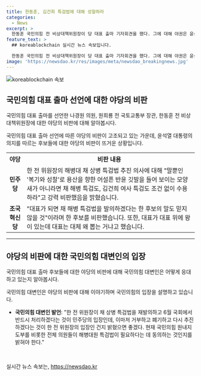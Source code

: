```yaml
---
title: 한동훈, 김건희 특검법에 대해 성찰하라
categories:
  - News
excerpt: >
  한동훈 국민의힘 전 비상대책위원장이 당 대표 출마 기자회견을 했다. 그에 대해 야권은 윤심 추종자로 비판하며, 더불어민주당은 특검법 문제를 촉구했다. 또한, 나경원 의원과 원희룡 전 국토부 장관에 대한 비판도 나왔다. 이에 대해 국민의힘 내에서도 의견이 분분해지고 있음을 알 수 있다. 클릭을 유도하는 명확한 요약을 통해 관심을 끌어보자.
feature_text: >
  ## koreablockchain 실시간 뉴스 속보입니다.

  한동훈 국민의힘 전 비상대책위원장이 당 대표 출마 기자회견을 했다. 그에 대해 야권은 윤심 추종자로 비판하며, 더불어민주당은 특검법 문제를 촉구했다. 또한, 나경원 의원과 원희룡 전 국토부 장관에 대한 비판도 나왔다. 이에 대해 국민의힘 내에서도 의견이 분분해지고 있음을 알 수 있다. 클릭을 유도하는 명확한 요약을 통해 관심을 끌어보자.
image: 'https://newsdao.kr/res/images/meta/newsdao_breakingnews.jpg'
---
```


<p><img src="https://newsdao.kr/res/images/meta/newsdao_breakingnews.jpg" alt="koreablockchain 속보" /></p>

<h2 data-ke-size="size26">국민의힘 대표 출마 선언에 대한 야당의 비판</h2>

<p>국민의힘 대표 출마를 선언한 나경원 의원, 원희룡 전 국토교통부 장관, 한동훈 전 비상대책위원장에 대한 야당의 비판에 대해 알아봅시다.</p>

<p data-ke-size="size16">국민의힘 대표 출마 선언에 따른 야당의 비판이 고조되고 있는 가운데, 윤석열 대통령의 의지를 따르는 후보들에 대한 야당의 비판이 뜨거운 상황입니다.</p>

<table>
  <tr>
    <th>야당</th>
    <th>비판 내용</th>
  </tr>
  <tr>
    <td style="text-align: center; height: 17px;"><b>민주당</b></td>
    <td>한 전 위원장의 해병대 채 상병 특검법 추진 의사에 대해 "말뿐인 '복기와 성찰'로 용산을 향한 어설픈 반윤 깃발을 들어 보이는 모양새가 아니라면 채 해병 특검도, 김건희 여사 특검도 조건 없이 수용하라"고 강력 비판했음을 밝혔습니다.</td>
  </tr>
  <tr>
    <td style="text-align: center; height: 17px;"><b>조국혁신당</b></td>
    <td>"대표가 되면 채 해병 특검법을 발의하겠다는 한 후보의 말도 믿지 않을 것"이라며 한 후보를 비판했습니다. 또한, 대표가 대표 위에 왕이 있는데 대표는 대체 왜 뽑는 거냐고 했습니다.</td>
  </tr>
</table>

<hr>

<h2 data-ke-size="size26">야당의 비판에 대한 국민의힘 대변인의 입장</h2>

<p>국민의힘 대표 출마 후보들에 대한 야당의 비판에 대해 국민의힘 대변인은 어떻게 응대하고 있는지 알아봅시다.</p>

<p data-ke-size="size16">국민의힘 대변인은 야당의 비판에 대해 이야기하며 국민의힘의 입장을 설명하고 있습니다.</p>

<ul>
  <li><b>국민의힘 대변인 발언</b>: "한 전 위원장이 채 상병 특검법을 재발의하고 6월 국회에서 반드시 처리하겠다는 것이 민주당의 입장인데, 이마저 거부하고 폐기하고 다시 추진하겠다는 것이 한 전 위원장의 입장인 건지 밝혔으면 좋겠다. 현재 국민의힘 원내지도부를 비롯한 전체 의원들이 해병대원 특검법이 필요하다는 데 동의하는 것인지를 밝혀야 한다."</li>
</ul>

<p data-ke-size="size16">&nbsp;</p>
실시간 뉴스 속보는, <a href="https://newsdao.kr" rel="dofollow">https://newsdao.kr</a>


